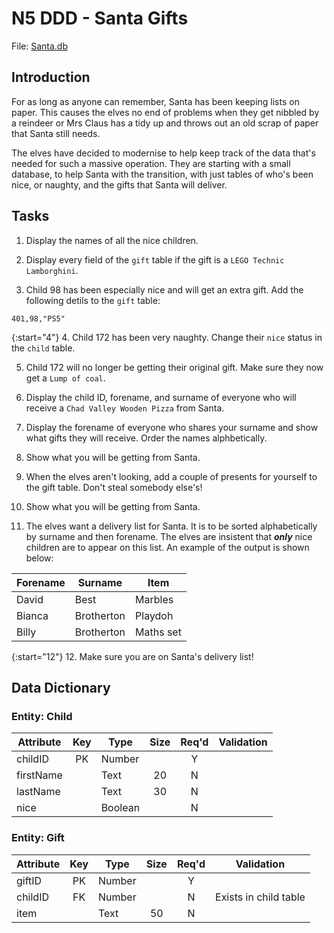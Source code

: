 # N5 DDD - Santa Gifts

File: [Santa.db](assets/Santa.db "Download file")

## Introduction

For as long as anyone can remember, Santa has been keeping lists on paper.  This causes the elves no end of problems when they get nibbled by a reindeer or Mrs Claus has a tidy up and throws out an old scrap of paper that Santa still needs.

The elves have decided to modernise to help keep track of the data that's needed for such a massive operation.  They are starting with a small database, to help Santa with the transition, with just tables of who's been nice, or naughty, and the gifts that Santa will deliver.


## Tasks

1. Display the names of all the nice children.

2. Display every field of the `gift` table if the gift is a `LEGO Technic Lamborghini`.

3. Child 98 has been especially nice and will get an extra gift.  Add the following detils to the `gift` table:

```
401,98,"PS5"
```

{:start="4"}
4. Child 172 has been very naughty.  Change their `nice` status in the `child` table.

5. Child 172 will no longer be getting their original gift.  Make sure they now get a `Lump of coal`.

6. Display the child ID, forename, and surname of everyone who will receive a `Chad Valley Wooden Pizza` from Santa.

7. Display the forename of everyone who shares your surname and show what gifts they will receive.  Order the names alphbetically.

8. Show what you will be getting from Santa.

9. When the elves aren't looking, add a couple of presents for yourself to the gift table.  Don't steal somebody else's!

10. Show what you will be getting from Santa.

11. The elves want a delivery list for Santa.  It is to be sorted alphabetically by surname and then forename.  The elves are insistent that ___only___ nice children are to appear on this list.  An example of the output is shown below:

| Forename | Surname    | Item |
| -------- | -------    | ---- |
| David    | Best       | Marbles |
| Bianca   | Brotherton | Playdoh |
| Billy    | Brotherton | Maths set |

{:start="12"}
12. Make sure you are on Santa's delivery list!


## Data Dictionary

### Entity: Child

| Attribute | Key   | Type    | Size  | Req'd | Validation |
| --------- | :---: | ----    | :---: | :---: | ---------- |
| childID   | PK    | Number  |       | Y     |            |
| firstName |       | Text    | 20    | N     |            |
| lastName  |       | Text    | 30    | N     |            |
| nice      |       | Boolean |       | N     |            |

### Entity: Gift

| Attribute | Key   | Type   | Size  | Req'd | Validation |
| --------- | :---: | ----   | :---: | :---: | ---------- |
| giftID    | PK    | Number |       | Y     |            |
| childID   | FK    | Number |       | N     | Exists in child table |
| item      |       | Text   | 50    | N     |            |
